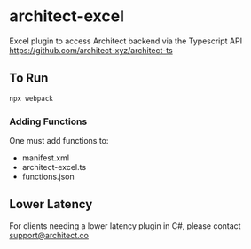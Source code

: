 # architect-excel
Excel plugin to access Architect backend via the Typescript API
https://github.com/architect-xyz/architect-ts



## To Run

```bash
npx webpack
```

### Adding Functions

One must add functions to:
- manifest.xml
- architect-excel.ts
- functions.json



## Lower Latency
For clients needing a lower latency plugin in C#, please contact support@architect.co